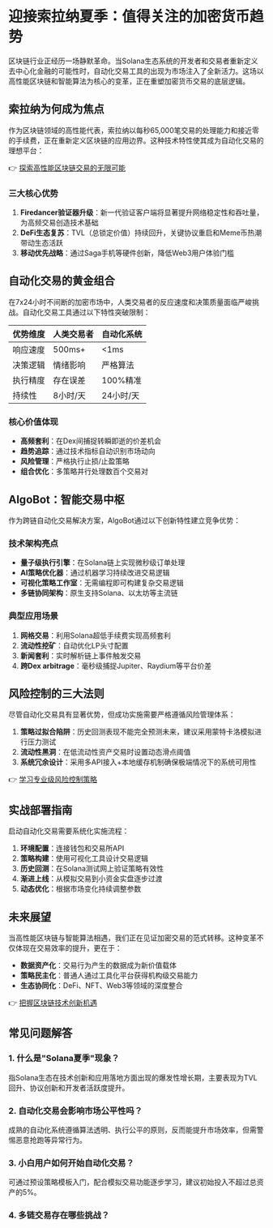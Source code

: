 # 迎接索拉纳夏季：值得关注的加密货币趋势

区块链行业正经历一场静默革命。当Solana生态系统的开发者和交易者重新定义去中心化金融的可能性时，自动化交易工具的出现为市场注入了全新活力。这场以高性能区块链和智能算法为核心的变革，正在重塑加密货币交易的底层逻辑。

## 索拉纳为何成为焦点

作为区块链领域的高性能代表，索拉纳以每秒65,000笔交易的处理能力和接近零的手续费，正在重新定义区块链的应用边界。这种技术特性使其成为自动化交易的理想平台：

👉 [探索高性能区块链交易的无限可能](https://bit.ly/okx_welcome)

### 三大核心优势
1. **Firedancer验证器升级**：新一代验证客户端将显著提升网络稳定性和吞吐量，为高频交易创造技术基础
2. **DeFi生态复苏**：TVL（总锁定价值）持续回升，关键协议重启和Meme币热潮带动生态活跃
3. **移动优先战略**：通过Saga手机等硬件创新，降低Web3用户体验门槛

## 自动化交易的黄金组合

在7x24小时不间断的加密市场中，人类交易者的反应速度和决策质量面临严峻挑战。自动化交易工具通过以下特性突破限制：

| 优势维度 | 人类交易者 | 自动化系统 |
|---------|------------|------------|
| 响应速度 | 500ms+     | <1ms       |
| 决策逻辑 | 情绪影响   | 严格算法   |
| 执行精度 | 存在误差   | 100%精准   |
| 持续性   | 8小时/天   | 24小时/天  |

### 核心价值体现
- **高频套利**：在Dex间捕捉转瞬即逝的价差机会
- **趋势追踪**：通过技术指标自动识别市场动向
- **风险管理**：严格执行止损/止盈策略
- **组合优化**：多策略并行处理数百个交易对

## AlgoBot：智能交易中枢

作为跨链自动化交易解决方案，AlgoBot通过以下创新特性建立竞争优势：

### 技术架构亮点
- **量子级执行引擎**：在Solana链上实现微秒级订单处理
- **AI策略优化器**：通过机器学习持续改进交易逻辑
- **可视化策略工作室**：无需编程即可构建复杂交易逻辑
- **多链协同架构**：原生支持Solana、以太坊等主流链

### 典型应用场景
1. **网格交易**：利用Solana超低手续费实现高频套利
2. **流动性挖矿**：自动优化LP头寸配置
3. **新闻套利**：实时解析链上事件触发交易
4. **跨Dex arbitrage**：毫秒级捕捉Jupiter、Raydium等平台价差

## 风险控制的三大法则

尽管自动化交易具有显著优势，但成功实施需要严格遵循风险管理体系：

1. **策略过拟合陷阱**：历史回测表现不能完全预测未来，建议采用蒙特卡洛模拟进行压力测试
2. **流动性黑洞**：在低流动性资产交易时设置动态滑点阈值
3. **系统冗余设计**：采用多API接入+本地缓存机制确保极端情况下的系统可用性

👉 [学习专业级风险控制策略](https://bit.ly/okx_welcome)

## 实战部署指南

启动自动化交易需要系统化实施流程：
1. **环境配置**：连接钱包和交易所API
2. **策略构建**：使用可视化工具设计交易逻辑
3. **历史回测**：在Solana测试网上验证策略有效性
4. **渐进上线**：从模拟交易到小资金实盘逐步过渡
5. **动态优化**：根据市场变化持续调整参数

## 未来展望

当高性能区块链与智能算法相遇，我们正在见证加密交易的范式转移。这种变革不仅体现在交易效率的提升，更在于：

- **数据资产化**：交易行为产生的数据成为新价值载体
- **策略民主化**：普通人通过工具化平台获得机构级交易能力
- **生态协同化**：DeFi、NFT、Web3等领域的深度整合

👉 [把握区块链技术创新机遇](https://bit.ly/okx_welcome)

## 常见问题解答

### 1. 什么是"Solana夏季"现象？
指Solana生态在技术创新和应用落地方面出现的爆发性增长期，主要表现为TVL回升、协议创新和开发者活跃度提升。

### 2. 自动化交易会影响市场公平性吗？
成熟的自动化系统遵循算法透明、执行公平的原则，反而能提升市场效率，但需警惕恶意抢跑等异常行为。

### 3. 小白用户如何开始自动化交易？
可通过预设策略模板入门，配合模拟交易功能逐步学习，建议初始投入不超过总资产的5%。

### 4. 多链交易存在哪些挑战？